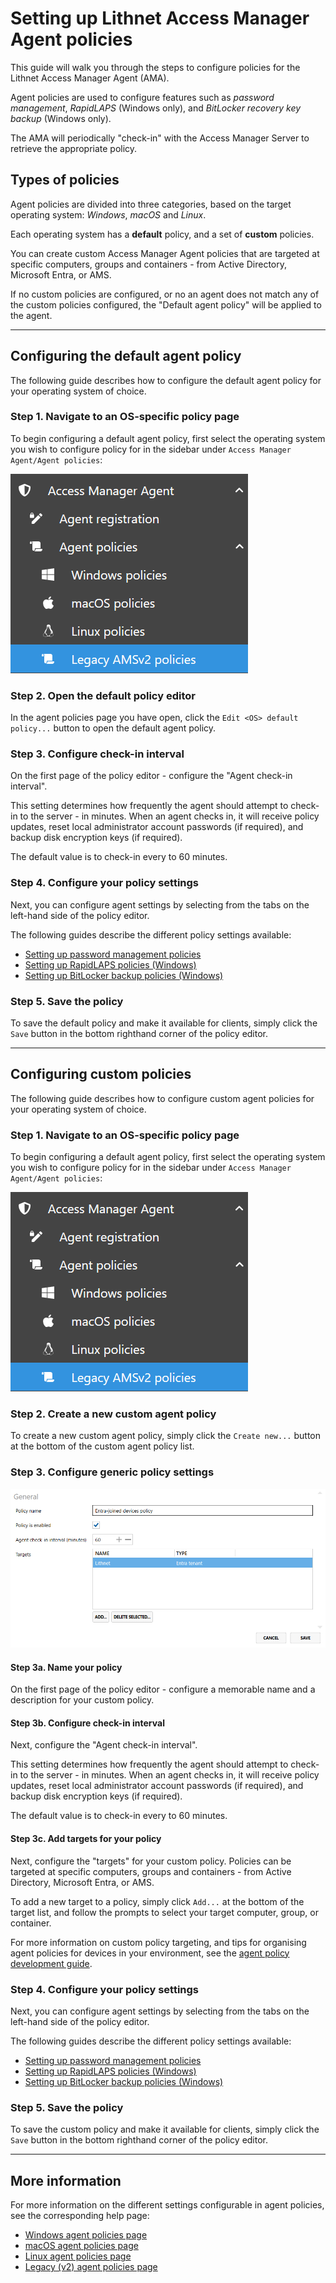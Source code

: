 # Setting up Lithnet Access Manager Agent policies

This guide will walk you through the steps to configure policies for the Lithnet Access Manager Agent (AMA).

Agent policies are used to configure features such as *password management*, *RapidLAPS* (Windows only), and *BitLocker recovery key backup* (Windows only).

The AMA will periodically "check-in" with the Access Manager Server to retrieve the appropriate policy.

## Types of policies

Agent policies are divided into three categories, based on the target operating system: _Windows_, _macOS_ and _Linux_.

Each operating system has a __default__ policy, and a set of __custom__ policies.

You can create custom Access Manager Agent policies that are targeted at specific computers, groups and containers - from Active Directory, Microsoft Entra, or AMS.

If no custom policies are configured, or no an agent does not match any of the custom policies configured, the "Default agent policy" will be applied to the agent.

---

## Configuring the default agent policy

The following guide describes how to configure the default agent policy for your operating system of choice.

### Step 1. Navigate to an OS-specific policy page

To begin configuring a default agent policy, first select the operating system you wish to configure policy for in the sidebar under `Access Manager Agent/Agent policies`:

![](../../../images/agent-policy-sidebar.png)

### Step 2. Open the default policy editor

In the agent policies page you have open, click the `Edit <OS> default policy...` button to open the default agent policy.

### Step 3. Configure check-in interval

On the first page of the policy editor - configure the "Agent check-in interval".

This setting determines how frequently the agent should attempt to check-in to the server - in minutes. When an agent checks in, it will receive policy updates, reset local administrator account passwords (if required), and backup disk encryption keys (if required).

The default value is to check-in every to 60 minutes.

### Step 4. Configure your policy settings

Next, you can configure agent settings by selecting from the tabs on the left-hand side of the policy editor.

The following guides describe the different policy settings available:
* [Setting up password management policies](./setting-up-lithnet-laps-policies-password.md)
* [Setting up RapidLAPS policies (Windows)](./setting-up-lithnet-laps-policies-rapidlaps.md)
* [Setting up BitLocker backup policies (Windows)](./setting-up-lithnet-laps-policies-bitlocker.md)

### Step 5. Save the policy

To save the default policy and make it available for clients, simply click the `Save` button in the bottom righthand corner of the policy editor.

---

## Configuring custom policies

The following guide describes how to configure custom agent policies for your operating system of choice.

### Step 1. Navigate to an OS-specific policy page

To begin configuring a default agent policy, first select the operating system you wish to configure policy for in the sidebar under `Access Manager Agent/Agent policies`:

![](../../../images/agent-policy-sidebar.png)

### Step 2. Create a new custom agent policy

To create a new custom agent policy, simply click the `Create new...` button at the bottom of the custom agent policy list.

### Step 3. Configure generic policy settings

![](../../../images/agent-policy-edit-generic.png)

#### Step 3a. Name your policy

On the first page of the policy editor - configure a memorable name and a description for your custom policy.

#### Step 3b. Configure check-in interval

Next, configure the "Agent check-in interval".

This setting determines how frequently the agent should attempt to check-in to the server - in minutes. When an agent checks in, it will receive policy updates, reset local administrator account passwords (if required), and backup disk encryption keys (if required).

The default value is to check-in every to 60 minutes.

#### Step 3c. Add targets for your policy

Next, configure the "targets" for your custom policy. Policies can be targeted at specific computers, groups and containers - from Active Directory, Microsoft Entra, or AMS.

To add a new target to a policy, simply click `Add...` at the bottom of the target list, and follow the prompts to select your target computer, group, or container.

For more information on custom policy targeting, and tips for organising agent policies for devices in your environment, see the [agent policy development guide](../../../help-and-support/advanced-help-topics/agent-policy-development.md).

### Step 4. Configure your policy settings

Next, you can configure agent settings by selecting from the tabs on the left-hand side of the policy editor.

The following guides describe the different policy settings available:
* [Setting up password management policies](./setting-up-lithnet-laps-policies-password.md)
* [Setting up RapidLAPS policies (Windows)](./setting-up-lithnet-laps-policies-rapidlaps.md)
* [Setting up BitLocker backup policies (Windows)](./setting-up-lithnet-laps-policies-bitlocker.md)

### Step 5. Save the policy

To save the custom policy and make it available for clients, simply click the `Save` button in the bottom righthand corner of the policy editor.


---

## More information

For more information on the different settings configurable in agent policies, see the corresponding help page:
* [Windows agent policies page](../../../help-and-support/app-pages/access-manager-agent-policies-windows-page.md)
* [macOS agent policies page](../../../help-and-support/app-pages/access-manager-agent-policies-macos-page.md)
* [Linux agent policies page](../../../help-and-support/app-pages/access-manager-agent-policies-linux-page.md)
* [Legacy (v2) agent policies page](../../../help-and-support/app-pages/access-manager-agent-policies-amsv2-page.md)